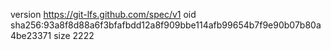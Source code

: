version https://git-lfs.github.com/spec/v1
oid sha256:93a8f8d88a6f3bfafbdd12a8f909bbe114afb99654b7f9e90b07b80a4be23371
size 2222
